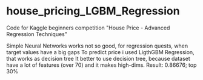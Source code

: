 # house_pricing_LGBM_Regression

Code for Kaggle beginners competition "House Price - Advanced Regression Techniques"

Simple Neural Networks works not so good, for regression quests, when target values have a big gaps
To predict price i used LigthGBM Regression, that works as decision tree 
It better to use decision tree, because dataset have a lot of features (over 70) and it makes high-dims.
Result: 0.86676; top 30%
